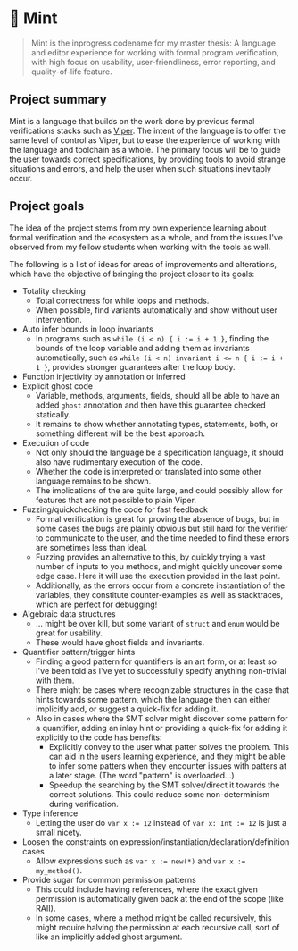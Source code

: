 # 🍃 Mint

> Mint is the inprogress codename for my master thesis: A language and editor experience for working with formal program verification, with high focus on usability, user-friendliness, error reporting, and quality-of-life feature.

## Project summary

Mint is a language that builds on the work done by previous formal verifications stacks such as [Viper](https://viper.ethz.ch/). The intent of the language is to offer the same level of control as Viper, but to ease the experience of working with the language and toolchain as a whole. The primary focus will be to guide the user towards correct specifications, by providing tools to avoid strange situations and errors, and help the user when such situations inevitably occur.

## Project goals

The idea of the project stems from my own experience learning about formal verification and the ecosystem as a whole, and from the issues I've observed from my fellow students when working with the tools as well.

The following is a list of ideas for areas of improvements and alterations, which have the objective of bringing the project closer to its goals:

- Totality checking
  - Total correctness for while loops and methods.
  - When possible, find variants automatically and show without user intervention.
- Auto infer bounds in loop invariants
  - In programs such as `while (i < n) { i := i + 1 }`, finding the bounds of the loop variable and adding them as invariants automatically, such as `while (i < n) invariant i <= n { i := i + 1 }`, provides stronger guarantees after the loop body.
- Function injectivity by annotation or inferred
- Explicit ghost code
    - Variable, methods, arguments, fields, should all be able to have an added `ghost` annotation and then have this guarantee checked statically.
    - It remains to show whether annotating types, statements, both, or something different will be the best approach.
- Execution of code
    - Not only should the language be a specification language, it should also have rudimentary execution of the code.
    - Whether the code is interpreted or translated into some other language remains to be shown.
    - The implications of the are quite large, and could possibly allow for features that are not possible to plain Viper.
- Fuzzing/quickchecking the code for fast feedback
    - Formal verification is great for proving the absence of bugs, but in some cases the bugs are plainly obvious but still hard for the verifier to communicate to the user, and the time needed to find these errors are sometimes less than ideal.
    - Fuzzing provides an alternative to this, by quickly trying a vast number of inputs to you methods, and might quickly uncover some edge case. Here it will use the execution provided in the last point.
    - Additionally, as the errors occur from a concrete instantiation of the variables, they constitute counter-examples as well as stacktraces, which are perfect for debugging!
- Algebraic data structures
    - ... might be over kill, but some variant of `struct` and `enum` would be great for usability.
    - These would have ghost fields and invariants.
- Quantifier pattern/trigger hints
    - Finding a good pattern for quantifiers is an art form, or at least so I've been told as I've yet to successfully specify anything non-trivial with them.
    - There might be cases where recognizable structures in the case that hints towards some pattern, which the language then can either implicitly add, or suggest a quick-fix for adding it.
    - Also in cases where the SMT solver might discover some pattern for a quantifier, adding an inlay hint or providing a quick-fix for adding it explicitly to the code has benefits:
        - Explicitly convey to the user what patter solves the problem. This can aid in the users learning experience, and they might be able to infer some patters when they encounter issues with patters at a later stage. (The word "pattern" is overloaded...)
        - Speedup the searching by the SMT solver/direct it towards the correct solutions. This could reduce some non-determinism during verification.
- Type inference
    - Letting the user do `var x := 12` instead of `var x: Int := 12` is just a small nicety.
- Loosen the constraints on expression/instantiation/declaration/definition cases
    - Allow expressions such as `var x := new(*)` and `var x := my_method()`.
- Provide sugar for common permission patterns
    - This could include having references, where the exact given permission is automatically given back at the end of the scope (like RAII).
    - In some cases, where a method might be called recursively, this might require halving the permission at each recursive call, sort of like an implicitly added ghost argument.

